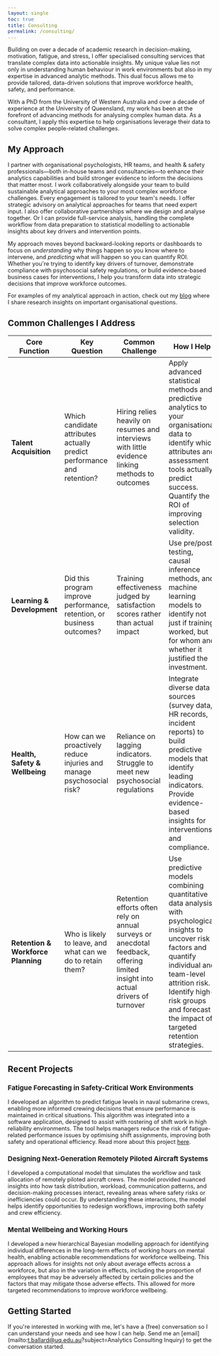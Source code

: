 ```yaml
---
layout: single
toc: true
title: Consulting
permalink: /consulting/
---
```


<style>
  body {
    font-size: 0.8em; /* Adjust font size just for this page */
  }
</style>

Building on over a decade of academic research in decision-making, motivation, fatigue, and stress, 
I offer specialised consulting services that translate complex data into actionable insights. 
My unique value lies not only in understanding human behaviour in work environments but 
also in my expertise in advanced analytic methods. This dual focus allows me 
to provide tailored, data-driven solutions that improve workforce health, safety, and performance.

With a PhD from the University of Western Australia and over a decade of experience at the 
University of Queensland, my work has been at the forefront of advancing methods for 
analysing complex human data. As a consultant, I apply this expertise to help organisations 
leverage their data to solve complex people-related challenges.

## My Approach

I partner with organisational psychologists, HR teams, and health & safety professionals—both in-house teams and consultancies—to enhance their analytics capabilities and build stronger evidence to inform the decisions that matter most. I work collaboratively alongside your team to build sustainable analytical approaches to your most complex workforce challenges. Every engagement is tailored to your team's needs. I offer strategic advisory on analytical approaches for teams that need expert input. I also offer collaborative partnerships where we design and analyse together. Or I can provide full-service analysis, handling the complete workflow from data preparation to statistical modelling to actionable insights about key drivers and intervention points.

My approach moves beyond backward-looking reports or dashboards to focus on _understanding_ why things happen so you know where to intervene, and _predicting_ what will happen so you can quantify ROI. Whether you're trying to identify key drivers of turnover, demonstrate compliance with psychosocial safety regulations, or build evidence-based business cases for interventions, I help you transform data into strategic decisions that improve workforce outcomes.

For examples of my analytical approach in action, check out my [blog](https://ballardtj.github.io/blog/) where I share research insights on important organisational questions.

## Common Challenges I Address

| Core Function | Key Question | Common Challenge | How I Help |
|--------------|--------------|------------------|------------|
| **Talent Acquisition** | Which candidate attributes actually predict performance and retention? | Hiring relies heavily on resumes and interviews with little evidence linking methods to outcomes | Apply advanced statistical methods and predictive analytics to your organisational data to identify which attributes and assessment tools actually predict success. Quantify the ROI of improving selection validity. |
| **Learning & Development** | Did this program improve performance, retention, or business outcomes? | Training effectiveness judged by satisfaction scores rather than actual impact | Use pre/post testing, causal inference methods, and machine learning models to identify not just if training worked, but for whom and whether it justified the investment. |
| **Health, Safety & Wellbeing** | How can we proactively reduce injuries and manage psychosocial risk? | Reliance on lagging indicators. Struggle to meet new psychosocial regulations | Integrate diverse data sources (survey data, HR records, incident reports) to build predictive models that identify leading indicators. Provide evidence-based insights for interventions and compliance. |
| **Retention & Workforce Planning** | Who is likely to leave, and what can we do to retain them? | Retention efforts often rely on annual surveys or anecdotal feedback, offering limited insight into actual drivers of turnover | Use predictive models combining quantitative data analysis with psychological insights to uncover risk factors and quantify individual and team-level attrition risk. Identify high-risk groups and forecast the impact of targeted retention strategies. |

## Recent Projects

### Fatigue Forecasting in Safety-Critical Work Environments
I developed an algorithm to predict fatigue levels in naval submarine crews, enabling more informed 
crewing decisions that ensure performance is maintained in critical situations. This algorithm was integrated 
into a software application, designed to assist with rostering of shift work in high reliability environments. 
The tool helps managers reduce the risk of fatigue-related performance issues by optimising 
shift assignments, improving both safety and operational efficiency. Read more about this project [here](/blog/fatigue-modelling/).

### Designing Next-Generation Remotely Piloted Aircraft Systems
I developed a computational model that simulates the workflow and task allocation of remotely piloted 
aircraft crews. The model provided nuanced insights into how task distribution, workload, communication 
patterns, and decision-making processes interact, revealing areas where safety risks or inefficiencies 
could occur. By understanding these interactions, the model helps identify opportunities to redesign 
workflows, improving both safety and crew efficiency.

### Mental Wellbeing and Working Hours
I developed a new hierarchical Bayesian modelling approach for identifying individual differences in the long-term effects of 
working hours on mental health, enabling actionable recommendations for workforce wellbeing. This approach allows for insights
not only about average effects across a workforce, but also in the variation in effects, including the proportion of employees that
may be adversely affected by certain policies and the factors that may mitigate those adverse effects. This allowed for more 
targeted recommendations to improve workforce wellbeing.

## Getting Started

If you're interested in working with me, let's have a (free) conversation so I can understand your needs and see how I can help. Send me an [email](mailto:t.ballard@uq.edu.au?subject=Analytics Consulting Inquiry) to get the conversation started.


